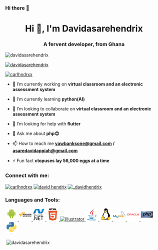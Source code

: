 ### Hi there 👋

<h1 align="center">Hi 👋, I'm Davidasarehendrix</h1>
<h3 align="center">A fervent developer, from Ghana</h3>

<p align="left"> <img src="https://komarev.com/ghpvc/?username=davidasarehendrix&label=Profile%20views&color=0e75b6&style=flat" alt="davidasarehendrix" /> </p>

<p align="left"> <a href="https://github.com/ryo-ma/github-profile-trophy"><img src="https://github-profile-trophy.vercel.app/?username=davidasarehendrix" alt="davidasarehendrix" /></a> </p>

<p align="left"> <a href="https://twitter.com/carlhndrxx" target="blank"><img src="https://img.shields.io/twitter/follow/carlhndrxx?logo=twitter&style=for-the-badge" alt="carlhndrxx" /></a> </p>

- 🔭 I’m currently working on **virtual classroom and an electronic assessment system**

- 🌱 I’m currently learning **python(AI)**

- 👯 I’m looking to collaborate on **virtual classroom and an electronic assessment system**

- 🤝 I’m looking for help with **flutter**

- 💬 Ask me about **php😊**

- 📫 How to reach me **yawbanksone@gmail.com / asaredavidappiah@gmail.com**

- ⚡ Fun fact **ctopuses lay 56,000 eggs at a time**

<h3 align="left">Connect with me:</h3>
<p align="left">
<a href="https://twitter.com/carlhndrxx" target="blank"><img align="center" src="https://raw.githubusercontent.com/rahuldkjain/github-profile-readme-generator/neutral-icons/src/images/icons/Social/twitter.svg" alt="carlhndrxx" height="30" width="40" /></a>
<a href="https://fb.com/david hendrix" target="blank"><img align="center" src="https://raw.githubusercontent.com/rahuldkjain/github-profile-readme-generator/neutral-icons/src/images/icons/Social/facebook.svg" alt="david hendrix" height="30" width="40" /></a>
<a href="https://instagram.com/_davidhendrix" target="blank"><img align="center" src="https://raw.githubusercontent.com/rahuldkjain/github-profile-readme-generator/neutral-icons/src/images/icons/Social/instagram.svg" alt="_davidhendrix" height="30" width="40" /></a>
</p>

<h3 align="left">Languages and Tools:</h3>
<p align="left"> <a href="https://developer.android.com" target="_blank"> <img src="https://raw.githubusercontent.com/devicons/devicon/master/icons/android/android-original-wordmark.svg" alt="android" width="40" height="40"/> </a> <a href="https://aws.amazon.com" target="_blank"> <img src="https://raw.githubusercontent.com/devicons/devicon/master/icons/amazonwebservices/amazonwebservices-original-wordmark.svg" alt="aws" width="40" height="40"/> </a> <a href="https://dotnet.microsoft.com/" target="_blank"> <img src="https://raw.githubusercontent.com/devicons/devicon/master/icons/dot-net/dot-net-original-wordmark.svg" alt="dotnet" width="40" height="40"/> </a> <a href="https://www.w3.org/html/" target="_blank"> <img src="https://raw.githubusercontent.com/devicons/devicon/master/icons/html5/html5-original-wordmark.svg" alt="html5" width="40" height="40"/> </a> <a href="https://www.adobe.com/in/products/illustrator.html" target="_blank"> <img src="https://www.vectorlogo.zone/logos/adobe_illustrator/adobe_illustrator-icon.svg" alt="illustrator" width="40" height="40"/> </a> <a href="https://www.java.com" target="_blank"> <img src="https://raw.githubusercontent.com/devicons/devicon/master/icons/java/java-original.svg" alt="java" width="40" height="40"/> </a> <a href="https://www.linux.org/" target="_blank"> <img src="https://raw.githubusercontent.com/devicons/devicon/master/icons/linux/linux-original.svg" alt="linux" width="40" height="40"/> </a> <a href="https://www.mysql.com/" target="_blank"> <img src="https://raw.githubusercontent.com/devicons/devicon/master/icons/mysql/mysql-original-wordmark.svg" alt="mysql" width="40" height="40"/> </a> <a href="https://www.oracle.com/" target="_blank"> <img src="https://raw.githubusercontent.com/devicons/devicon/master/icons/oracle/oracle-original.svg" alt="oracle" width="40" height="40"/> </a> <a href="https://www.php.net" target="_blank"> <img src="https://raw.githubusercontent.com/devicons/devicon/master/icons/php/php-original.svg" alt="php" width="40" height="40"/> </a> <a href="https://www.python.org" target="_blank"> <img src="https://raw.githubusercontent.com/devicons/devicon/master/icons/python/python-original.svg" alt="python" width="40" height="40"/> </a> </p>

<p>&nbsp;<img align="center" src="https://github-readme-stats.vercel.app/api?username=davidasarehendrix&show_icons=true&locale=en" alt="davidasarehendrix" /></p>
